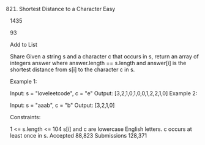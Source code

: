 821. Shortest Distance to a Character
Easy

1435

93

Add to List

Share
Given a string s and a character c that occurs in s, return an array of integers answer where answer.length == s.length and answer[i] is the shortest distance from s[i] to the character c in s.



Example 1:

Input: s = "loveleetcode", c = "e"
Output: [3,2,1,0,1,0,0,1,2,2,1,0]
Example 2:

Input: s = "aaab", c = "b"
Output: [3,2,1,0]


Constraints:

1 <= s.length <= 104
s[i] and c are lowercase English letters.
c occurs at least once in s.
Accepted
88,823
Submissions
128,371
